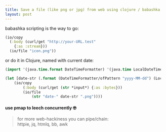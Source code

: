 ```yaml
---
title: Save a file (like png or jpg) from web using clojure / babashka
layout: post
---
```


babashka scripting is the way to go:

```clojure
(io/copy
  (:body (curl/get "http://your-URL.test"
    {:as :stream}))
  (io/file "icon.png"))
```

or do it in Clojure, named with current date:

```clojure
(import '(java.time.format DateTimeFormatter) '(java.time LocalDateTime)) 

(let [date-str (.format (DateTimeFormatter/ofPattern "yyyy-MM-dd") (LocalDateTime/now))]
    (io/copy
        (:body (curl/get (str *input*) {:as :bytes}))
        (io/file 
            (str "date-" date-str ".png"))))
```

#### use pmap to leech concurrently 🤓

> for more web-hackiness you can pipe/chain:  
> httpie, jq, htmlq, bb, awk